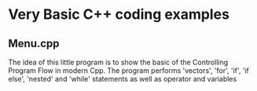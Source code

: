 # Very Basic C++ coding examples

## Menu.cpp

The idea of this little program is to show the basic of the Controlling Program Flow in modern Cpp.
The program performs 'vectors', 'for', 'if', 'if else', 'nested' and 'while' statements as well as operator and variables
